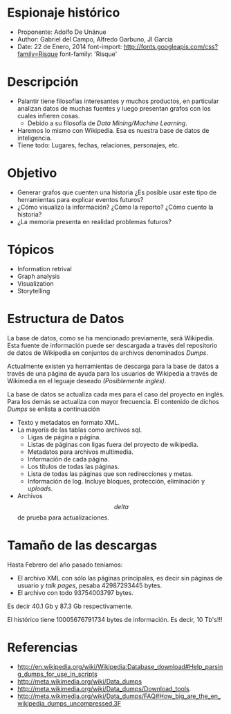 Espionaje histórico
========================================================
- Proponente: Adolfo De Unánue
- Author: Gabriel del Campo, Alfredo Garbuno, JI García
- Date: 22 de Enero, 2014
font-import: http://fonts.googleapis.com/css?family=Risque
font-family: 'Risque'


Descripción
========================================================

- Palantir tiene filosofías interesantes y muchos productos, en particular analizan datos de muchas fuentes y luego presentan grafos con los cuales infieren cosas. 
  - Debido a su filosofía de *Data Mining/Machine Learning*.
- Haremos lo mismo con Wikipedia. Esa es nuestra base de datos de inteligencia.
- Tiene todo: Lugares, fechas, relaciones, personajes, etc.


Objetivo
========================================================

- Generar grafos que cuenten una historia ¿Es posible usar este tipo de herramientas para explicar eventos futuros?
- ¿Cómo visualizo la información? ¿Cómo la reporto? ¿Cómo cuento la historia?
- ¿La memoria presenta en realidad problemas futuros? 

Tópicos
========================================================
- Information retrival
- Graph analysis
- Visualization
- Storytelling

Estructura de Datos
========================================================
La base de datos, como se ha mencionado previamente, será Wikipedia. Esta fuente de información puede ser descargada a través del repositorio de datos de Wikipedia en conjuntos de archivos denominados *Dumps*.

Actualmente existen ya herramientas de descarga para la base de datos a través de una página de ayuda para los usuarios de Wikipedia a través de Wikimedia en el leguaje deseado *(Posiblemente inglés)*. 

La base de datos se actualiza cada mes para el caso del proyecto en inglés. Para los demás se actualiza con mayor frecuencia. El contenido de dichos *Dumps* se enlista a continuación

- Texto y metadatos en formato XML. 
- La mayoría de las tablas como archivos sql. 
  - Ligas de página a página. 
  - Listas de páginas con ligas fuera del proyecto de wikipedia.
  - Metadatos para archivos multimedia. 
  - Información de cada página. 
  - Los títulos de todas las páginas. 
  - Lista de todas las páginas que son redirecciones y metas. 
  - Información de log. Incluye bloques, protección, eliminación y *uploads*.
- Archivos $$ delta $$ de prueba para actualizaciones.

Tamaño de las descargas
========================================================
Hasta Febrero del año pasado teníamos:
- El archivo XML con sólo las páginas principales, es decir sin páginas de usuario y *talk pages*, pesaba 42987293445 bytes. 
- El archivo con todo 93754003797 bytes. 

Es decir 40.1 Gb y 87.3 Gb respectivamente. 

El histórico tiene 10005676791734 bytes de información. Es decir, 10 Tb's!!!

Referencias
========================================================
- http://en.wikipedia.org/wiki/Wikipedia:Database_download#Help_parsing_dumps_for_use_in_scripts
- http://meta.wikimedia.org/wiki/Data_dumps
- http://meta.wikimedia.org/wiki/Data_dumps/Download_tools.
- http://meta.wikimedia.org/wiki/Data_dumps/FAQ#How_big_are_the_en_wikipedia_dumps_uncompressed.3F
